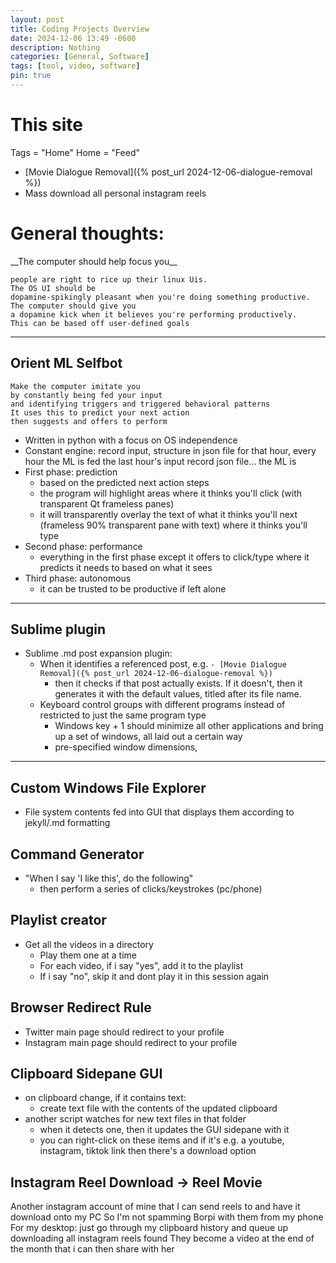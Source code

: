 ```yaml
---
layout: post
title: Coding Projects Overview
date: 2024-12-06 13:49 -0600
description: Nothing
categories: [General, Software]
tags: [tool, video, software]
pin: true
---
```


<h1>This site</h1>
Tags = "Home"
Home = "Feed"

- [Movie Dialogue Removal]({% post_url 2024-12-06-dialogue-removal %})
- Mass download all personal instagram reels

<h1> General thoughts:</h1>
__The computer should help focus you__

```text
people are right to rice up their linux Uis.
The OS UI should be
dopamine-spikingly pleasant when you're doing something productive.
The computer should give you
a dopamine kick when it believes you're performing productively.
This can be based off user-defined goals
``` 

---

## Orient ML Selfbot
```text
Make the computer imitate you
by constantly being fed your input
and identifying triggers and triggered behavioral patterns
It uses this to predict your next action
then suggests and offers to perform
```
- Written in python with a focus on OS independence
- Constant engine: record input, structure in json file for that hour, every hour the ML is fed the last hour's input record json file... the ML is 
- First phase: prediction
	- based on the predicted next action steps
	- the program will highlight areas where it thinks you'll click (with transparent Qt frameless panes)
	- it will transparently overlay the text of what it thinks you'll next (frameless 90% transparent pane with text) where it thinks you'll type
- Second phase: performance
	- everything in the first phase except it offers to click/type where it predicts it needs to based on what it sees
- Third phase: autonomous
	- it can be trusted to be productive if left alone

---

## Sublime plugin
- Sublime .md post expansion plugin:
	- When it identifies a referenced post, e.g. ``- [Movie Dialogue Removal]({% post_url 2024-12-06-dialogue-removal %})``
		- then it checks if that post actually exists. If it doesn't, then it generates it with the default values, titled after its file name.
	- Keyboard control groups with different programs instead of restricted to just the same program type
		- Windows key + 1 should minimize all other applications and bring up a set of windows, all laid out a certain way
		- pre-specified window dimensions, 

---

## Custom Windows File Explorer
- File system contents fed into GUI that displays them according to jekyll/.md formatting

## Command Generator
- "When I say 'I like this', do the following"
	- then perform a series of clicks/keystrokes (pc/phone)

## Playlist creator
- Get all the videos in a directory
	- Play them one at a time
	- For each video, if i say "yes", add it to the playlist
	- If i say "no", skip it and dont play it in this session again

## Browser Redirect Rule
- Twitter main page should redirect to your profile
- Instagram main page should redirect to your profile

## Clipboard Sidepane GUI
- on clipboard change, if it contains text:
	- create text file with the contents of the updated clipboard
- another script watches for new text files in that folder
	- when it detects one, then it updates the GUI sidepane with it
	- you can right-click on these items and if it's e.g. a youtube, instagram, tiktok link then there's a download option

## Instagram Reel Download -> Reel Movie
Another instagram account of mine that I can send reels to and have it download onto my PC
So I'm not spamming Borpi with them from my phone
For my desktop: just go through my clipboard history and queue up downloading all instagram reels found
They become a video at the end of the month that i can then share with her